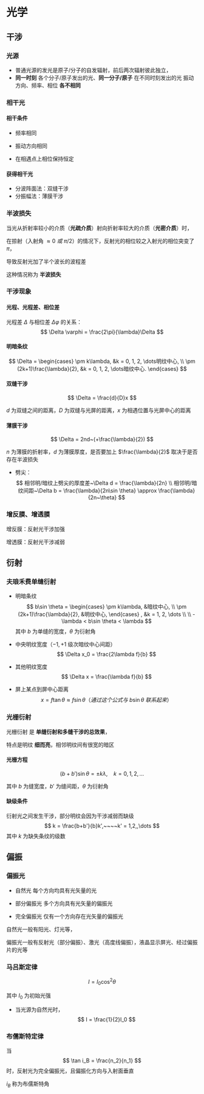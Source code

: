 # 光学

## 干涉

### 光源

-   普通光源的发光是原子/分子的自发辐射，前后两次辐射彼此独立，
-   **同一时刻** 各个分子/原子发出的光、**同一分子/原子** 在不同时刻发出的光
    振动方向、频率、相位 **各不相同**

### 相干光

#### 相干条件

-   频率相同

-   振动方向相同

-   在相遇点上相位保持恒定

#### 获得相干光

-   分波阵面法：双缝干涉
-   分振幅法：薄膜干涉

### 半波损失

当光从折射率较小的介质（**光疏介质**）射向折射率较大的介质（**光密介质**）时，

在掠射（入射角 $\approx 0~或~\pi/2$）的情况下，反射光的相位较之入射光的相位突变了 $\pi$，

导致反射光加了半个波长的波程差

这种情况称为 **半波损失**

### 干涉现象

#### 光程、光程差、相位差

光程差 $\Delta$ 与相位差 $\Delta \varphi$ 的关系：
$$
\Delta \varphi = \frac{2\pi}{\lambda}\Delta
$$

#### 明暗条纹

$$
\Delta = 
\begin{cases}
\pm k\lambda, &k = 0, 1, 2, \dots明纹中心, \\
\pm (2k+1)\frac{\lambda}{2}, &k = 0, 1, 2, \dots暗纹中心.
\end{cases}
$$

#### 双缝干涉

$$
\Delta = \frac{d}{D}x
$$

$d$ 为双缝之间的距离，$D$ 为双缝与光屏的距离，$x$ 为相遇位置与光屏中心的距离

#### 薄膜干涉

$$
\Delta = 2nd~(+\frac{\lambda}{2})
$$

$n$ 为薄膜的折射率，$d$ 为薄膜厚度，是否要加上 $\frac{\lambda}{2}$ 取决于是否存在半波损失

-   劈尖：
    $$
    相邻明/暗纹上劈尖的厚度差~\Delta d = \frac{\lambda}{2n} \\
    相邻明/暗纹间距~\Delta b = \frac{\lambda}{2n\sin \theta} \approx \frac{\lambda}{2n~\theta}
    $$

### 增反膜、增透膜

增反膜：反射光干涉加强

增透膜：反射光干涉减弱

## 衍射

### 夫琅禾费单缝衍射

-   明暗条纹
    $$
    b\sin \theta = 
    \begin{cases}
    \pm k\lambda, &暗纹中心, \\
    \pm (2k+1)\frac{\lambda}{2}, &明纹中心,
    \end{cases}
    , &k = 1, 2, \dots \\ \\
    -\lambda < b\sin \theta < \lambda
    $$
    其中 $b$ 为单缝的宽度，$\theta$ 为衍射角

-   中央明纹宽度（$-1,+1$ 级次暗纹中心间距）
    $$
    \Delta x_0 = \frac{2\lambda f}{b}
    $$

-   其他明纹宽度
    $$
    \Delta x = \frac{\lambda f}{b}
    $$

-   屏上某点到屏中心距离
    $$
    x = f\tan \theta \approx f\sin \theta（通过这个公式与~b\sin \theta~联系起来）
    $$
    

### 光栅衍射

光栅衍射 是 **单缝衍射和多缝干涉的总效果**，

特点是明纹 **细而亮**，相邻明纹间有很宽的暗区

#### 光栅方程

$$
(b + b')\sin \theta = \pm k\lambda,~~~~k = 0,1,2,\dots
$$

其中 $b$ 为缝宽度，$b'$ 为缝间距，$\theta$ 为衍射角

#### 缺级条件

衍射光之间发生干涉，部分明纹会因为干涉减弱而缺级
$$
k = \frac{b+b'}{b}k',~~~~k' = 1,2,,\dots
$$
其中 $k$ 为缺失条纹的级数





## 偏振

### 偏振光

-   自然光
    每个方向均具有光矢量的光

-   部分偏振光
    多个方向具有光矢量的偏振光
-   完全偏振光
    仅有一个方向存在光矢量的偏振光

自然光一般有阳光、灯光等，

偏振光一般有反射光（部分偏振）、激光（高度线偏振），液晶显示屏光、经过偏振片的光等

### 马吕斯定律

$$
I = I_0\cos^2\theta
$$

其中 $I_0$ 为初始光强

-   当光源为自然光时，
    $$
    I = \frac{1}{2}I_0
    $$

### 布儒斯特定律

当
$$
\tan i_B = \frac{n_2}{n_1}
$$
时，反射光为完全偏振光，且偏振化方向与入射面垂直

$i_B$ 称为布儒斯特角